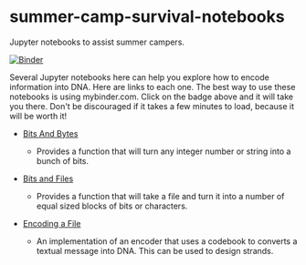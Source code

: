# summer-camp-survival-notebooks
Jupyter notebooks to assist summer campers.

[![Binder](https://mybinder.org/badge_logo.svg)](https://mybinder.org/v2/gh/dna-storage/summer-camp-notebooks/HEAD)

Several Jupyter notebooks here can help you explore how to encode information into DNA.  Here are links to each one. The best way to use these notebooks is using mybinder.com. Click on the badge above and it will take you there.  Don't be discouraged if it takes a few minutes to load, because it will be worth it!

- [Bits And Bytes](Bits%20and%20Bytes.ipynb)

    * Provides a function that will turn any integer number or string into a bunch of bits. 

- [Bits and Files](Bits%20in%20a%20File.ipynb)

    * Provides a function that will take a file and turn it into a number of equal sized blocks of bits or characters.
    
- [Encoding a File](Encode%20a%20message%20into%20DNA.ipynb)

    * An implementation of an encoder that uses a codebook to converts a textual message into DNA. This can be used to design strands.
